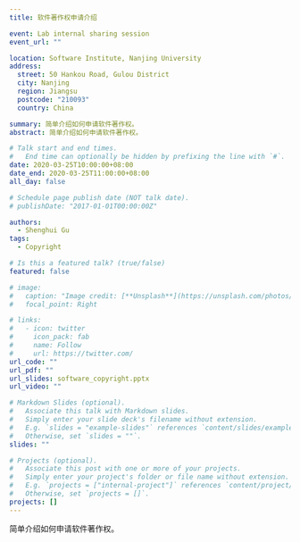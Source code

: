 ```yaml
---
title: 软件著作权申请介绍

event: Lab internal sharing session
event_url: ""

location: Software Institute, Nanjing University
address:
  street: 50 Hankou Road, Gulou District
  city: Nanjing
  region: Jiangsu
  postcode: "210093"
  country: China

summary: 简单介绍如何申请软件著作权。
abstract: 简单介绍如何申请软件著作权。

# Talk start and end times.
#   End time can optionally be hidden by prefixing the line with `#`.
date: 2020-03-25T10:00:00+08:00
date_end: 2020-03-25T11:00:00+08:00
all_day: false

# Schedule page publish date (NOT talk date).
# publishDate: "2017-01-01T00:00:00Z"

authors:
  - Shenghui Gu
tags:
  - Copyright

# Is this a featured talk? (true/false)
featured: false

# image:
#   caption: "Image credit: [**Unsplash**](https://unsplash.com/photos/bzdhc5b3Bxs)"
#   focal_point: Right

# links:
#   - icon: twitter
#     icon_pack: fab
#     name: Follow
#     url: https://twitter.com/
url_code: ""
url_pdf: ""
url_slides: software_copyright.pptx
url_video: ""

# Markdown Slides (optional).
#   Associate this talk with Markdown slides.
#   Simply enter your slide deck's filename without extension.
#   E.g. `slides = "example-slides"` references `content/slides/example-slides.md`.
#   Otherwise, set `slides = ""`.
slides: ""

# Projects (optional).
#   Associate this post with one or more of your projects.
#   Simply enter your project's folder or file name without extension.
#   E.g. `projects = ["internal-project"]` references `content/project/deep-learning/index.md`.
#   Otherwise, set `projects = []`.
projects: []
---
```


简单介绍如何申请软件著作权。
